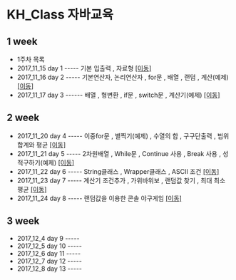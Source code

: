 # KH_Class 자바교육

## 1 week
* 1주차 목록
* 2017_11_15 day 1 ----- 기본 입출력 , 자료형 [[이동]](https://github.com/KimMyeongSu/KH_Java/tree/master/kh_week_1/1day)
* 2017_11_16 day 2 ----- 기본연산자, 논리연산자 , for문 , 배열 , 랜덤 , 계산(예제) [[이동]](https://github.com/KimMyeongSu/KH_Java/tree/master/kh_week_1/2day)
* 2017_11_17 day 3 ------ 배열 , 형변환 , if문 , switch문 , 계산기(예제) [[이동]](https://github.com/KimMyeongSu/KH_Java/tree/master/kh_week_1/3day)


## 2 week
* 2017_11_20 day 4 ----- 이중for문 , 별찍기(예제) , 수열의 합 , 구구단출력 , 범위 합계와 평균 [[이동]](https://github.com/KimMyeongSu/KH_Java/tree/master/kh_week_2/4day)
* 2017_11_21 day 5 ----- 2차원배열 , While문 , Continue 사용 , Break 사용 , 성적구하기(예제) [[이동]](https://github.com/KimMyeongSu/KH_Java/tree/master/kh_week_2/5day)
* 2017_11_22 day 6 -----  String클래스 , Wrapper클래스 , ASCII 조건 [[이동]](https://github.com/KimMyeongSu/KH_Java/tree/master/kh_week_2/6day)
* 2017_11_23 day 7 -----  계산기 조건추가 , 가위바위보 , 랜덤값 찾기 , 최대 최소 평균 [[이동]](https://github.com/KimMyeongSu/KH_Java/tree/master/kh_week_2/7day)
* 2017_11_24 day 8 -----  랜덤값을 이용한 콘솔 야구게임  [[이동]](https://github.com/KimMyeongSu/KH_Java/tree/master/kh_week_2/8day)

## 3 week
* 2017_12_4 day 9  -----
* 2017_12_5 day 10 -----
* 2017_12_6 day 11 -----
* 2017_12_7 day 12 -----
* 2017_12_8 day 13 -----
